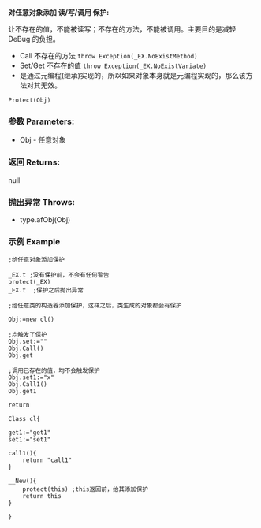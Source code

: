 **对任意对象添加 读/写/调用 保护:**

让不存在的值，不能被读写；不存在的方法，不能被调用。主要目的是减轻 DeBug 的负担。

- Call 不存在的方法 	`throw Exception(_EX.NoExistMethod)`
- Set/Get 不存在的值	`throw Exception(_EX.NoExistVariate)`
- 是通过元编程(继承)实现的，所以如果对象本身就是元编程实现的，那么该方法对其无效。

```autohotkey
Protect(Obj)
```

### 参数 Parameters: 

- Obj - 任意对象

### 返回 Returns: 
null
### 抛出异常 Throws: 
- type.afObj(Obj)
### 示例 Example
```autohotkey
;给任意对象添加保护

_EX.t ;没有保护前，不会有任何警告
protect(_EX)
_EX.t  ;保护之后抛出异常

```

```autohotkey
;给任意类的构造器添加保护，这样之后，类生成的对象都会有保护

Obj:=new cl()

;均触发了保护
Obj.set:=""
Obj.Call()
Obj.get

;调用已存在的值，均不会触发保护
Obj.set1:="x"
Obj.Call1()
Obj.get1

return

Class cl{

get1:="get1"
set1:="set1"

call1(){
	return "call1"
}

__New(){
	protect(this) ;this返回前，给其添加保护
	return this
}

}
```